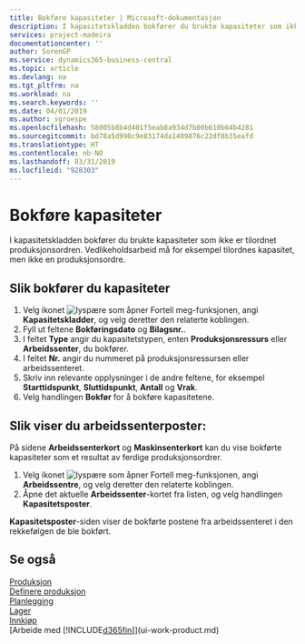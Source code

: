 ```yaml
---
title: Bokføre kapasiteter | Microsoft-dokumentasjon
description: I kapasitetskladden bokfører du brukte kapasiteter som ikke er tilordnet produksjonsordren. Vedlikeholdsarbeid må for eksempel tilordnes kapasitet, men ikke en produksjonsordre.
services: project-madeira
documentationcenter: ''
author: SorenGP
ms.service: dynamics365-business-central
ms.topic: article
ms.devlang: na
ms.tgt_pltfrm: na
ms.workload: na
ms.search.keywords: ''
ms.date: 04/01/2019
ms.author: sgroespe
ms.openlocfilehash: 58005b8b4d401f5eab8a934d7b00b610b64b4281
ms.sourcegitcommit: bd78a5d990c9e83174da1409076c22df8b35eafd
ms.translationtype: HT
ms.contentlocale: nb-NO
ms.lasthandoff: 03/31/2019
ms.locfileid: "928303"
---
```

# <a name="post-capacities"></a>Bokføre kapasiteter
I kapasitetskladden bokfører du brukte kapasiteter som ikke er tilordnet produksjonsordren. Vedlikeholdsarbeid må for eksempel tilordnes kapasitet, men ikke en produksjonsordre.  

## <a name="to-post-capacities"></a>Slik bokfører du kapasiteter  
1.  Velg ikonet ![lyspære som åpner Fortell meg-funksjonen](media/ui-search/search_small.png "Fortell hva du vil gjøre"), angi **Kapasitetskladder**, og velg deretter den relaterte koblingen.  
2.  Fyll ut feltene **Bokføringsdato** og **Bilagsnr.**.  
3.  I feltet **Type** angir du kapasitetstypen, enten **Produksjonsressurs** eller **Arbeidssenter**, du bokfører.  
4.  I feltet **Nr.** angir du nummeret på produksjonsressursen eller arbeidssenteret.  
5.  Skriv inn relevante opplysninger i de andre feltene, for eksempel **Starttidspunkt**, **Sluttidspunkt**, **Antall** og **Vrak**.  
6.  Velg handlingen **Bokfør** for å bokføre kapasitetene.  

## <a name="to-view-work-center-ledger-entries"></a>Slik viser du arbeidssenterposter:  
På sidene **Arbeidssenterkort** og **Maskinsenterkort** kan du vise bokførte kapasiteter som et resultat av ferdige produksjonsordrer.    
1.  Velg ikonet ![lyspære som åpner Fortell meg-funksjonen](media/ui-search/search_small.png "Fortell hva du vil gjøre"), angi **Arbeidssentre**, og velg deretter den relaterte koblingen.  
2.  Åpne det aktuelle **Arbeidssenter**-kortet fra listen, og velg handlingen **Kapasitetsposter**.  

**Kapasitetsposter**-siden viser de bokførte postene fra arbeidssenteret i den rekkefølgen de ble bokført.   

## <a name="see-also"></a>Se også  
[Produksjon](production-manage-manufacturing.md)    
[Definere produksjon](production-configure-production-processes.md)  
[Planlegging](production-planning.md)      
[Lager](inventory-manage-inventory.md)  
[Innkjøp](purchasing-manage-purchasing.md)  
[Arbeide med [!INCLUDE[d365fin](includes/d365fin_md.md)]](ui-work-product.md)
